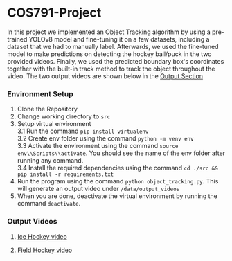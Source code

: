 # COS791-Project
In this project we implemented an Object Tracking algorithm by using a pre-trained YOLOv8 model and fine-tuning it on a few datasets, including a dataset that we had to manually label. Afterwards, we used the fine-tuned model to make predictions on detecting the hockey ball/puck in the two provided videos. Finally, we used the predicted boundary box's coordinates together with the built-in track method to track the object throughout the video. The two output videos are shown below in the [Output Section](https://github.com/08Arno30/COS791-Project/edit/main/README.md#output)

### Environment Setup
1. Clone the Repository
2. Change working directory to `src`
3. Setup virtual environment </br>
    3.1 Run the command `pip install virtualenv` </br>
    3.2 Create env folder using the command `python -m venv env` </br>
    3.3 Activate the environment using the command `source env\\Scripts\\activate`. You should see the name of the env folder after running any command. </br>
    3.4 Install the required dependencies using the command `cd ./src && pip install -r requirements.txt`
4. Run the program using the command `python object_tracking.py`. This will generate an output video under `/data/output_videos`
5. When you are done, deactivate the virtual environment by running the command `deactivate`.

### Output Videos

1. [Ice Hockey video](https://go.screenpal.com/watch/cZ621NVWxmT)

2. [Field Hockey video](https://go.screenpal.com/watch/cZ621NVWxmZ)
